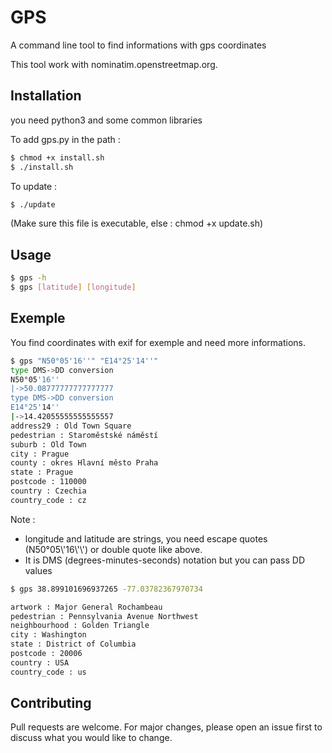 # GPS

A command line tool to find informations with gps coordinates

This tool work with nominatim.openstreetmap.org.

## Installation

you need python3 and some common libraries

To add gps.py in the path :
```bash
$ chmod +x install.sh
$ ./install.sh
```
To update :
```bash
$ ./update 
```
(Make sure this file is executable, else : chmod +x update.sh)

## Usage
```bash
$ gps -h
$ gps [latitude] [longitude]
```


## Exemple

You find coordinates with exif for exemple and need more informations.

```bash
$ gps "N50°05'16''" "E14°25'14''"
type DMS->DD conversion
N50°05'16''
|->50.08777777777777777
type DMS->DD conversion
E14°25'14''
|->14.42055555555555557
address29 : Old Town Square
pedestrian : Staroměstské náměstí
suburb : Old Town
city : Prague
county : okres Hlavní město Praha
state : Prague
postcode : 110000
country : Czechia
country_code : cz
```

Note : 
 - longitude and latitude are strings, you need escape quotes (N50°05\\'16\\'\\') or double quote like above.
 - It is DMS (degrees-minutes-seconds) notation but you can pass DD values

```bash
$ gps 38.899101696937265 -77.03782367970734

artwork : Major General Rochambeau
pedestrian : Pennsylvania Avenue Northwest
neighbourhood : Golden Triangle
city : Washington
state : District of Columbia
postcode : 20006
country : USA
country_code : us
```

## Contributing
Pull requests are welcome. For major changes, please open an issue first to discuss what you would like to change.

